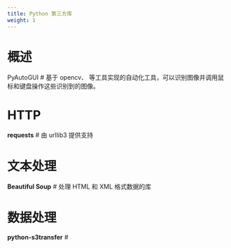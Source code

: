 ```yaml
---
title: Python 第三方库
weight: 1
---
```


# 概述

PyAutoGUI # 基于 opencv、 等工具实现的自动化工具，可以识别图像并调用鼠标和键盘操作这些识别到的图像。

# HTTP

**requests** # 由 urllib3 提供支持

# 文本处理

**Beautiful Soup** # 处理 HTML 和 XML 格式数据的库

# 数据处理

**python-s3transfer** #

